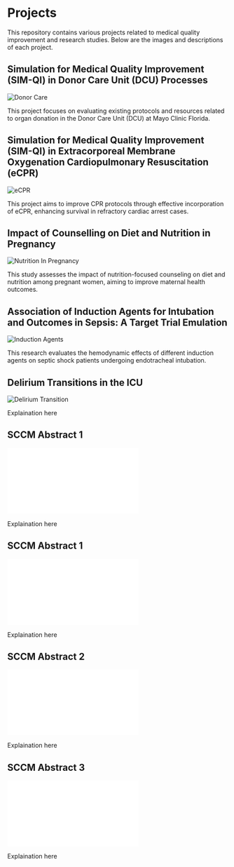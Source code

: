 # Projects

This repository contains various projects related to medical quality improvement and research studies. Below are the images and descriptions of each project.

## Simulation for Medical Quality Improvement (SIM-QI) in Donor Care Unit (DCU) Processes

![Donor Care](./Donor-Care.jpg)

This project focuses on evaluating existing protocols and resources related to organ donation in the Donor Care Unit (DCU) at Mayo Clinic Florida.

## Simulation for Medical Quality Improvement (SIM-QI) in Extracorporeal Membrane Oxygenation Cardiopulmonary Resuscitation (eCPR)

![eCPR](./eCPR.jpeg)

This project aims to improve CPR protocols through effective incorporation of eCPR, enhancing survival in refractory cardiac arrest cases.

## Impact of Counselling on Diet and Nutrition in Pregnancy

![Nutrition In Pregnancy](./Nutrition-In-Pregnancy.jpg)

This study assesses the impact of nutrition-focused counseling on diet and nutrition among pregnant women, aiming to improve maternal health outcomes.

## Association of Induction Agents for Intubation and Outcomes in Sepsis: A Target Trial Emulation

![Induction Agents](./Induction-Agents.jpg)

This research evaluates the hemodynamic effects of different induction agents on septic shock patients undergoing endotracheal intubation.

## Delirium Transitions in the ICU

![Delirium Transition](./Delirium-Transition.jpeg)

Explaination here

## SCCM Abstract 1

![SCCM Abstract 1](./SCCM-Abstract-Comorbidities.pdf)

Explaination here

## SCCM Abstract 1

![SCCM Abstract 1](./SCCM-Abstract-Comorbidities.pdf)

Explaination here

## SCCM Abstract 2

![SCCM Abstract 1](./SCCM-Abstract-Comorbidities.pdf)

Explaination here

## SCCM Abstract 3

![SCCM Abstract 4](./SCCM-Abstract-Comorbidities.pdf)

Explaination here



